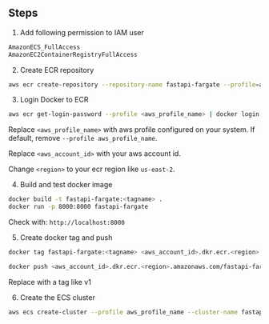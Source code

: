 ## Steps

1. Add following permission to IAM user

```bash
AmazonECS_FullAccess
AmazonEC2ContainerRegistryFullAccess 
```


2. Create ECR repository

```bash
aws ecr create-repository --repository-name fastapi-fargate --profile=aws_clayartists
```


3. Login Docker to ECR

```bash
aws ecr get-login-password --profile <aws_profile_name> | docker login --username AWS --password-stdin <aws_account_id>.dkr.ecr.<region>.amazonaws.com
```

Replace `<aws_profile_name>` with aws profile configured on your system. If default, remove `--profile aws_profile_name`. 

Replace `<aws_account_id>` with your aws account id.

Change `<region>` to your ecr region like `us-east-2`.


4. Build and test docker image

```bash
docker build -t fastapi-fargate:<tagname> .
docker run -p 8000:8000 fastapi-fargate
```

Check with: `http://localhost:8000`


5. Create docker tag and push

```bash
docker tag fastapi-fargate:<tagname> <aws_account_id>.dkr.ecr.<region>.amazonaws.com/fastapi-fargate:<tagname>

docker push <aws_account_id>.dkr.ecr.<region>.amazonaws.com/fastapi-fargate:<tagname>
```

Replace <tagname> with a tag like v1


6. Create the ECS cluster

```bash
aws ecs create-cluster --profile aws_profile_name --cluster-name fastapi-fargate-cluster
```